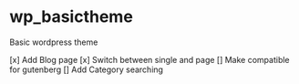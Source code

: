 # wp_basictheme

Basic wordpress theme

[x] Add Blog page
[x] Switch between single and page
[] Make compatible for gutenberg
[] Add Category searching
